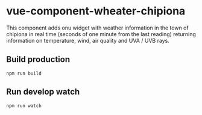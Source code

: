 # vue-component-wheater-chipiona

This component adds onu widget with weather information in the town of chipiona in real time (seconds of one minute from the last reading) returning information on temperature, wind, air quality and UVA / UVB rays.

## Build production

```
npm run build
```

## Run develop watch
```
npm run watch
```
